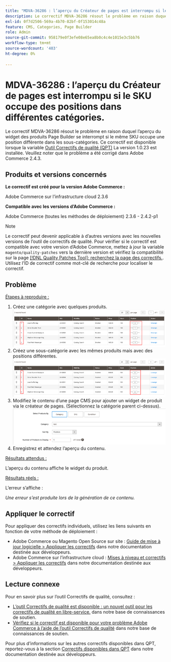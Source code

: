 ```yaml
---
title: "MDVA-36286 : l’aperçu du Créateur de pages est interrompu si le SKU occupe des positions dans différentes catégories"
description: Le correctif MDVA-36286 résout le problème en raison duquel l’aperçu du widget des produits Page Builder se interrompt si le même SKU occupe une position différente dans les sous-catégories. Ce correctif est disponible lorsque l’[outil de correctifs de qualité (QPT)](/help/announcements/adobe-commerce-announcements/magento-quality-patches-released-new-tool-to-self-serve-quality-patches.md) 1.0.23 est installé. Veuillez noter que le problème a été corrigé dans Adobe Commerce 2.4.3.
exl-id: 0f7d2506-569a-4b70-82bf-0f153014c48a
feature: CMS, Categories, Page Builder
role: Admin
source-git-commit: 958179e0f3efe08e65ea8b0c4c4e1015e3c5bb76
workflow-type: tm+mt
source-wordcount: '403'
ht-degree: 0%

---
```


# MDVA-36286 : l’aperçu du Créateur de pages est interrompu si le SKU occupe des positions dans différentes catégories.

Le correctif MDVA-36286 résout le problème en raison duquel l’aperçu du widget des produits Page Builder se interrompt si le même SKU occupe une position différente dans les sous-catégories. Ce correctif est disponible lorsque la variable [Outil Correctifs de qualité (QPT)](/help/announcements/adobe-commerce-announcements/magento-quality-patches-released-new-tool-to-self-serve-quality-patches.md) La version 1.0.23 est installée. Veuillez noter que le problème a été corrigé dans Adobe Commerce 2.4.3.

## Produits et versions concernés

**Le correctif est créé pour la version Adobe Commerce :**

Adobe Commerce sur l’infrastructure cloud 2.3.6

**Compatible avec les versions d’Adobe Commerce :**

Adobe Commerce (toutes les méthodes de déploiement) 2.3.6 - 2.4.2-p1

>[!NOTE]
>
>Le correctif peut devenir applicable à d’autres versions avec les nouvelles versions de l’outil de correctifs de qualité. Pour vérifier si le correctif est compatible avec votre version d’Adobe Commerce, mettez à jour la variable `magento/quality-patches` vers la dernière version et vérifiez la compatibilité sur la page [[!DNL Quality Patches Tool]: recherchez la page des correctifs.](https://devdocs.magento.com/quality-patches/tool.html#patch-grid). Utilisez l’ID de correctif comme mot-clé de recherche pour localiser le correctif.

## Problème

<u>Étapes à reproduire :</u>

1. Créez une catégorie avec quelques produits.
   ![products_magento_ordered.png](/help/support-tools/patches-available-in-qpt-tool/assets/products_magento_ordered.png)
1. Créez une sous-catégorie avec les mêmes produits mais avec des positions différentes.
   ![products_magento_différent_position.png](/help/support-tools/patches-available-in-qpt-tool/assets/products_magento_different_position.png)
1. Modifiez le contenu d’une page CMS pour ajouter un widget de produit via le créateur de pages. (Sélectionnez la catégorie parent ci-dessus).
   ![cms_page_magento.png](/help/support-tools/patches-available-in-qpt-tool/assets/cms_page_magento.png)
1. Enregistrez et attendez l’aperçu du contenu.

<u>Résultats attendus :</u>

L’aperçu du contenu affiche le widget du produit.

<u>Résultats réels :</u>

L’erreur s’affiche :

*Une erreur s’est produite lors de la génération de ce contenu.*

## Appliquer le correctif

Pour appliquer des correctifs individuels, utilisez les liens suivants en fonction de votre méthode de déploiement :

* Adobe Commerce ou Magento Open Source sur site : [Guide de mise à jour logicielle > Appliquer les correctifs](https://devdocs.magento.com/guides/v2.4/comp-mgr/patching/mqp.html) dans notre documentation destinée aux développeurs.
* Adobe Commerce sur l’infrastructure cloud : [Mises à niveau et correctifs > Appliquer les correctifs](https://devdocs.magento.com/cloud/project/project-patch.html) dans notre documentation destinée aux développeurs.

## Lecture connexe

Pour en savoir plus sur l’outil Correctifs de qualité, consultez :

* [L’outil Correctifs de qualité est disponible : un nouvel outil pour les correctifs de qualité en libre-service.](/help/announcements/adobe-commerce-announcements/magento-quality-patches-released-new-tool-to-self-serve-quality-patches.md) dans notre base de connaissances de soutien.
* [Vérifiez si le correctif est disponible pour votre problème Adobe Commerce à l’aide de l’outil Correctifs de qualité](/help/support-tools/patches-available-in-qpt-tool/check-patch-for-magento-issue-with-magento-quality-patches.md) dans notre base de connaissances de soutien.

Pour plus d’informations sur les autres correctifs disponibles dans QPT, reportez-vous à la section [Correctifs disponibles dans QPT](https://devdocs.magento.com/quality-patches/tool.html#patch-grid) dans notre documentation destinée aux développeurs.
